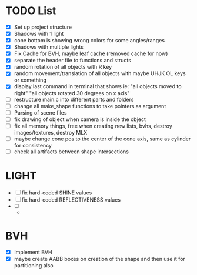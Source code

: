 # TODO List

- [x] Set up project structure
- [x] Shadows with 1 light
- [x] cone bottom is showing wrong colors for some angles/ranges
- [x] Shadows with multiple lights
- [x] Fix Cache for BVH, maybe leaf cache (removed cache for now)
- [x] separate the header file to functions and structs
- [x] random rotation of all objects with R key
- [x] random movement/translation of all objects with maybe UHJK OL keys or something
- [x] display last command in terminal that shows ie: "all objects moved to right" "all objects rotated 30 degrees on x axis"
- [ ] restructure main.c into different parts and folders
- [ ] change all make_shape functions to take pointers as argument
- [ ] Parsing of scene files
- [ ] fix drawing of object when camera is inside the object
- [ ] fix all memory things, free when creating new lists, bvhs, destroy images/textures, destroy MLX
- [ ] maybe change cone pos to the center of the cone axis, same as cylinder for consistency
- [ ] check all artifacts between shape intersections

# LIGHT
- [ ] fix hard-coded SHINE values
- [ ] fix hard-coded REFLECTIVENESS values
- [ ] -

# BVH
- [x] Implement BVH
- [x] maybe create AABB boxes on creation of the shape and then use it for partitioning also